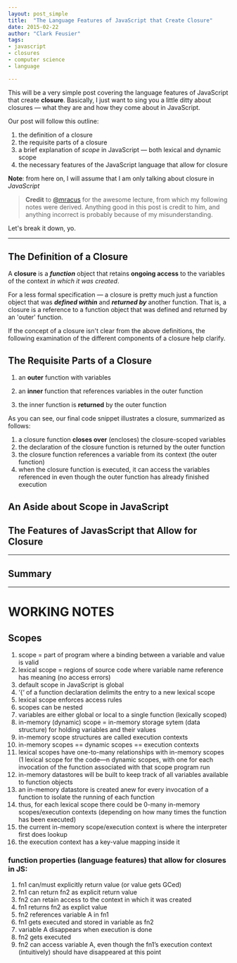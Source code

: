 ```yaml
---
layout: post_simple
title:  "The Language Features of JavaScript that Create Closure"
date: 2015-02-22
author: "Clark Feusier"
tags:
- javascript
- closures
- computer science
- language

---
```


This will be a very simple post covering the language features of JavaScript that create **closure**. Basically, I just want to sing you a little ditty about closures &mdash; what they are and how they come about in JavaScript.

Our post will follow this outline:

1. the definition of a closure
2. the requisite parts of a closure
3. a brief explanation of *scope* in JavaScript &mdash; both lexical and dynamic scope
4. the necessary features of the JavaScript language that allow for closure

**Note**: from here on, I will assume that I am only talking about closure in *JavaScript*

<blockquote>
    <strong>Credit</strong> to <a href='https://twitter.com/mracus' target='_blank'>@mracus</a> for the awesome lecture, from which my following notes were derived. Anything good in this post is credit to him, and anything incorrect is probably because of my misunderstanding.
</blockquote>

Let's break it down, yo.

---

## The Definition of a Closure

A **closure** is a ***function*** object that retains **ongoing access** to the variables of the context *in which it was created*.

For a less formal specification &mdash; a closure is pretty much just a function object that was ***defined within*** and ***returned by*** another function. That is, a closure is a reference to a function object that was defined and returned by an 'outer' function.

If the concept of a closure isn't clear from the above definitions, the following examination of the different components of a closure help clarify.

## The Requisite Parts of a Closure

1. an **outer** function with variables

<script src="https://gist.github.com/Cfeusier/654300c9bdecd7597441.js"></script>

2. an **inner** function that references variables in the outer function

<script src="https://gist.github.com/Cfeusier/e48f5cafed64132c08d2.js"></script>

3. the inner function is **returned** by the outer function

<script src="https://gist.github.com/Cfeusier/d100585e61ab18e07606.js"></script>

As you can see, our final code snippet illustrates a closure, summarized as follows:

1. a closure function **closes over** (encloses) the closure-scoped variables
1. the declaration of the closure function is returned by the outer function
  1. the closure function references a variable from its context (the outer function)
1. when the closure function is executed, it can access the variables referenced in even though the outer function has already finished execution

## An Aside about Scope in JavaScript


## The Features of JavasScript that Allow for Closure

---

## Summary





---

# WORKING NOTES

## Scopes

1. scope = part of program where a binding between a variable and value is valid
1. lexical scope = regions of source code where variable name reference has meaning (no access errors)
1. default scope in JavaScript is global
1. ‘{‘ of a function declaration delimits the entry to a new lexical scope
1. lexical scope enforces access rules
1. scopes can be nested
1. variables are either global or local to a single function (lexically scoped)
1. in-memory (dynamic) scope = in-memory storage sytem (data structure) for holding variables and their values
1. in-memory scope structures are called execution contexts
1. in-memory scopes == dynamic scopes == execution contexts
1. lexical scopes have one-to-many relationships with in-memory scopes (1 lexical scope for the code—n dynamic scopes, with one for each invocation of the function associated with that scope
program run
1. in-memory datastores will be built to keep track of all variables available to function objects
1. an in-memory datastore is created anew for every invocation of a function to isolate the running of each function
1. thus, for each lexical scope there could be 0-many in-memory scopes/execution contexts (depending on how many times the function has been executed)
1. the current in-memory scope/execution context is where the interpreter first does lookup
1. the execution context has a key-value mapping inside it

### function properties (language features) that allow for closures in JS:

1. fn1 can/must explicitly return value (or value gets GCed)
1. fn1 can return fn2 as explicit return value
1. fn2 can retain access to the context in which it was created
1. fn1 returns fn2 as explict value
1. fn2 references variable A in fn1
1. fn1 gets executed and stored in variable as fn2
1. variable A disappears when execution is done
1. fn2 gets executed
1. fn2 can access variable A, even though the fn1’s execution context (intuitively) should have disappeared at this point

